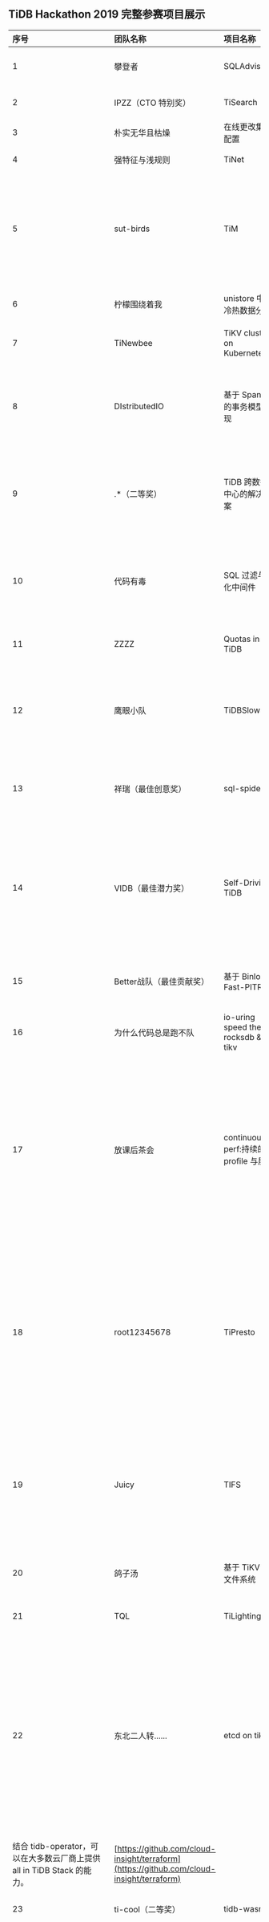 
## TiDB Hackathon 2019 完整参赛项目展示

| 序号 | 团队名称 | 项目名称 | 项目简介 | GitHub Repo |
|:----|:-----|:--------|:-----------------------------|:-----------------|
| 1 | 攀登者 | SQLAdvisor | 对 SQL 提供合适的索引优化建议。 | [https://github.com/longxuegang/SQLAdvisor-TiDB.git](https://github.com/longxuegang/SQLAdvisor-TiDB.git) |
| 2 | IPZZ（CTO 特别奖） | TiSearch | Fulltext Search with SQL. | http://github.com/redis-force/parser http://github.com/redis-force/tidb http://github.com/redis-force/tisearch  http://github.com/redis-force/tisearch-fe |
| 3 | 朴实无华且枯燥 | 在线更改集群配置 | 做了一点微小的工作。 | [https://github.com/plainboring](https://github.com/plainboring) |
| 4 | 强特征与浅规则 | TiNet | AI 结合弹性热数据。 | [https://github.com/nolouch/TiNet](https://github.com/nolouch/TiNet) |
| 5 | sut-birds | TiM | TiM - TiDB 多集群运维工具，解决 TiDB 多集群运维以及升级操作复杂易出错等问题, 提高 TiDB 运维人员的效率。 | [https://github.com/tidbops/tim](https://github.com/tidbops/tim) |
| 6 | 柠檬围绕着我 | unistore 中的冷热数据分离 | 使用 S3 存储冷数据并提供读取。 | [https://github.com/bobotu/badger/tree/hackathon](https://github.com/bobotu/badger/tree/hackathon) |
| 7 | TiNewbee | TiKV cluster on Kubernetes | K8s 上实现去中心化 TiKV 集群。 | [https://github.com/tennix/pd/tree/hackathon](https://github.com/tennix/pd/tree/hackathon) |
| 8 | DIstributedIO | 基于 Spanner 的事务模型实现 | 在 TiKV 中实现 Spanner 论文中的事务模型，从模型上成倍的优化了分布式事务的性能。 | [http://github.com/distributedio/tikv, spanner 分支](http://github.com/distributedio/tikv) |
| 9 | .*（二等奖） | TiDB 跨数据中心的解决方案 | 我们为 TiDB 引入了 DC 的概念，并实现了跨数据中心的 follower replication 与读写优化。 | https://github.com/TennyZhuang/tidb  https://github.com/TennyZhuang/tikv  https://github.com/TennyZhuang/pd  https://github.com/TennyZhuang/kvproto |
| 10 | 代码有毒 | SQL 过滤与优化中间件 | 旨在解决用户的SQL 质量参差不齐，迁移和使用过程中，引发集群资源紧的问题。 | [https://github.com/guzhenping/Code-with-poison](https://github.com/guzhenping/Code-with-poison) |
| 11 | ZZZZ | Quotas in TiDB | 基于集群资源配额的多租户隔离实现。 | [https://github.com/baiyuqing](https://github.com/baiyuqing) |
| 12 | 鹰眼小队 | TiDBSlowSQL | A Real time , High performance, Multi-dimension Slow Query Analysis System for TiDB. | [https://github.com/ruiaylin/tidbslowsql](https://github.com/ruiaylin/tidbslowsql) |
| 13 | 祥瑞（最佳创意奖） | sql-spider | 在 SQL 空间中通过多种策略爬取合法 Query 进行测试。 | [https://github.com/zyguan/sql-spider](https://github.com/zyguan/sql-spider) |
| 14 | VIDB（最佳潜力奖） | Self-Driving TiDB | 根据历史负载统计情况，预测未来不同数据区间的访问模式，在空闲时间段提前对不同区间的数据从不同维度来进行调整以适应未来的访问模式。 | 冷热分离模块：https://github.com/pingcap/pd/pull/1848  数据整理模块：https://github.com/tikv/tikv/compare/master...wujy-cs:hackthon?expand=1  https://github.com/pingcap/pd/compare/master...wujy-cs:hackthon?expand=1  副本弹性伸缩模块：https://github.com/pingcap/pd/compare/master...fredchenbj:fredchenbj/add-replica-follower-read?expand=1  https://github.com/pingcap/tidb/compare/master...fredchenbj:fredchenbj/default_replica_read?expand=1   离线预测模块：https://github.com/Jing118/pdpd |
| 15 | Better战队（最佳贡献奖） | 基于 Binlog 的 Fast-PITR | Binlog 的逐级 merge，以最小的代价实现快速 PITR。 | [https://github.com/lvleiice/Better-PITR.git](https://github.com/lvleiice/Better-PITR.git) |
| 16 | 为什么代码总是跑不队 | io-uring speed the rocksdb & tikv | 使用 io-uring 异步 IO 提升 RocksDB 和 TiKV 性能。| [https://github.com/PingCAP-Hackthon2019-Team17](https://github.com/PingCAP-Hackthon2019-Team17) |
| 17 | 放课后茶会 | continuous perf:持续的 profile 与展示 | 提供一个前端为 TiKV 进行持续的 profile，并对调用栈的技术信息进行展示。与静态的、片段的 profile 相比，它能够选择任意时间段的 profile，方便开发者对它们进行分析、挖掘。 | [https://github.com/Hexilee/tikv/rsperftools](https://github.com/Hexilee/tikv/rsperftools) |
| 18 | root12345678 | TiPresto | 结合 TiKV 的分布式存储和 Coprocessor 计算下推能力，以及 Presto 的分布式 SQL Query 能力，实现了 TiDB 生态的 MPP 架构，解决了 TiDB 生态目前无法解决"中等规模快速查询"的问题。 | [https://github.com/marsishandsome/presto/tree/feature/tidb-hackathon-2019](https://github.com/marsishandsome/presto/tree/feature/tidb-hackathon-2019) |
| 19 | Juicy | TIFS | TiFS 数基于 TiKV 和 juicefs 实现的共享 posix 文件系统，为 tiflash 提供持久化的共享存储，以便接下来实现弹性的 Hatp 架构。 | - |
| 20 | 鸽子汤 | 基于 TiKV 的文件系统 | A block device in user space for Linux in Golang. | [https://github.com/jjyr/buse-go](https://github.com/jjyr/buse-go)  |
| 21 | TQL | TiLighting | {fast, correct}- chose two | [https://github.com/zhexuany/TiLightning](https://github.com/zhexuany/TiLightning)  |
| 22 | 东北二人转...... | etcd on tikv | Terraform 是目前最流行的云上资源编排工具，用于管理云上基础设施。我们扩展了 terraform 的功能，支持 tikv as a state backend，使 tikv 成为继 etcd，consul 之外的第三种通用型 kv 状态存储，不用再引入额外的组件。
结合 tidb-operator，可以在大多数云厂商上提供 all in TiDB Stack 的能力。 | [https://github.com/cloud-insight/terraform](https://github.com/cloud-insight/terraform) |
| 23 | ti-cool（二等奖） | tidb-wasm | 将 TiDB 运行在你的浏览器里。 | [https://github.com/lucklove/tidb-wasm](https://github.com/lucklove/tidb-wasm) |
| 24 | 老鸽，稳 | 钛合金， TiDB 扩展方案 | Ti-alloy 基于了 tidb-plugin-framewok。为 TiDB 增加大量用户定制化的功能扩展方案。当前版本已完成和 MySQL 接口相似的 UDF 定义，轻松为 TiDB 添加 UDF。FDW (Foreign Data Wrapper) 原型完成 ，支持读/写操作。参考 Prometheus 的发展经历，实现了 Scan 和 SelectionScan 两种 Scan 接口相应功能已经添加测试。 | [https://github.com/WPH95/tidb/commits/hackathon-2019](https://github.com/WPH95/tidb/commits/hackathon-2019) |
| 25 | exciting（三等奖） | TiExciting | TiExciting 为 TiDB 集群提供图形化部署及运维， 尽可能做到易用、友好、高效。 | https://github.com/breeswish/TiExciting  https://github.com/breeswish/TiExcitingUI |
| 26 | Ti-improve | TiDB 下一代测试 | TiDB 测试革命，通过很方便的测试方式方法来提升 TiDB 的稳定性、性能、测试效率和社区。 | https://github.com/you06/tidb  https://github.com/you06/sqlsmith-go |
| 27 | 我和我的 SQL（三等奖） | 基于路径统计的 sql bug root cause 分析 | 基于路径统计以及代码生成的方式进行 sqlfuzz 和 sql debug。 | [https://github.com/fuzzdebugplatform/fuzz_debug_platform](https://github.com/fuzzdebugplatform/fuzz_debug_platform) |
| 28 | 逊馁（一等奖） | Unified Thread Pool | 在 TiKV 中使用一个统一的自适应线程池处理读请求，能够显著提升性能，并可预测性地限制大查询对小请求的干扰。 | https://github.com/sticnarf/adaptive-thread-pool   https://github.com/sticnarf/tikv/tree/hackathon   https://github.com/sticnarf/tidb/tree/hackathon   https://github.com/waynexia/texn   https://github.com/sticnarf/kvproto/tree/hackathon |
| 29 | Ti3 | 支持 select into 语句 | 支持 select ... into (outfile | dumpfile | variables) 等功能。 | https://github.com/lauhg/parser/tree/ti3-select-into   https://github.com/tr1um7h/tidb/tree/ti3-select-into |
| 30 | 吃火锅小分队 | 利用 Lookahead Information Passing 提速 Hash Join | 对 Hash Join 的 inner 表建立 bloom filter，用以在 outer 表发往 TiDB 前预先过滤其中的数据，减少网络传输的数据量。 | https://github.com/time-and-fate/tidb
https://github.com/time-and-fate/tipb |
| 31 | TPC-YL | 基于动态采样的行数估计 | 在 SQL 查询优化阶段对目标表进行快速样本采集，估算整张表满足查询条件的行数。该方法可以弥补统计信息延迟或缺失情况下的行数估计，同时减少 Column isolation 及列的关联性对现有行数估计方法造成的误差，提高查询性能。同时动态采集的样本有助于在后期开发中用于实现模糊查询及复杂表达式的行数估计，甚至实现近似查询。 | [https://github.com/PiotrNewt/tidb/tree/hackthon_dynamic_sampling](https://github.com/PiotrNewt/tidb/tree/hackthon_dynamic_sampling) |
| 32 | 任我行 | 基于 TiDB 的大数据即服务平台 | 开发 dremio 到 TiDB 的插件，一站式满足实时和海量离线数据的即时分析。实时分析请求的 agg 和 filter 灵活 push down 到 TiDB 集群。100% 的非实时 AP 请求，高性能计算，避免 TiDB 的 AP 计算过载。 | [https://github.com/jackchongs/dremio-tidb](https://github.com/jackchongs/dremio-tidb) |
| 33 | TiBoys | TBSSQL 2.0-- One command inspection, real time diagnosis. | TBSSQL 2.0 扩展了 TiDB 对于时序类型数据的 Streaming 语意支持(包括 TiDB cluster log / TiDB prometheus metrics / TiDB TiKV pprof metrics )， 实现 One Command 自动巡检，实时诊断分析功能。 | https://github.com/qiuyesuifeng/tidb/tree/tiboys/tbssql2.0   https://github.com/qiuyesuifeng/tikv/tree/tiboys/tbssql2.0  https://github.com/qiuyesuifeng/pd/tree/tiboys/tbssql2.0   https://github.com/qiuyesuifeng/parser/tree/tiboys/tbssql2.0   https://github.com/qiuyesuifeng/kvproto/tree/tiboys/tbssql2.0   https://github.com/qiuyesuifeng/tidb-ansible/tree/tiboys/tbssql2.0 |
| 34 | 一起吃鸡 | 高可用的 TiDB 客户端 | Golang 的 TiDB 客户端，基于 go-sql-driver/mysql 封装，支持以下特性：1. 多 TiDB 连接，自动切换故障 TiDB；2. TiDB 负载均衡。 | https://github.com/sicojuy/ticli |
| 35 | Hackathon Fix Typo Team | PD-Web | PD-Web 是对 PD Server Restful API 的可视化实现，目的是降低排除故障成本，增强 PD API 的易用性。用户界面使用卡片的形式展示了 TiKV 节点，除了能够查看节点的基本信息和 Region 实时状态以外，还能对 Region 和 Store 进行手动调度。 | [https://github.com/HFTT/pd-web](https://github.com/HFTT/pd-web) |
| 36 | Sight for Legend | 统计 TiDB 各个 Region 数据冷热程度和操作规律 | 本项目实现了一个对于 TiDB 各个 Region 数据访问情况的监控器，能够把在不同时间段内的对 TiDB 的数据访问情况以热图的形式展示出来。 | [https://github.com/HunDunDM/key-visual](https://github.com/HunDunDM/key-visual) |
| 37 | 做个人吧（三等奖） | Manage many as one with SQL | 用 SQL 查询集群所有节点的信息；用 SQL 修改集群所有节点的配置。 | https://github.com/iosmanthus/tikv/tree/mem-table-scan   https://github.com/gzptgo/pd/tree/stat_api   https://github.com/crazycs520/tidb/tree/hackathon |

